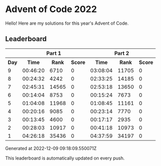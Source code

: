 # Advent of Code 2022

Hello! Here are my solutions for this year's Advent of Code.

## Leaderboard

<!--LEADERBOARD_START-->
<table><tr><th></th><th colspan="3">Part 1</th><th colspan="3">Part 2</th></tr><tr><th>Day</th><th>Time</th><th>Rank</th><th>Score</th><th>Time</th><th>Rank</th><th>Score</th></tr><tr><td>9</td><td>00:46:20</td><td>6710</td><td>0</td><td>03:08:04</td><td>11705</td><td>0</td></tr><tr><td>8</td><td>00:24:32</td><td>4242</td><td>0</td><td>02:33:25</td><td>14185</td><td>0</td></tr><tr><td>7</td><td>02:45:31</td><td>14565</td><td>0</td><td>02:53:18</td><td>13650</td><td>0</td></tr><tr><td>6</td><td>00:14:04</td><td>8753</td><td>0</td><td>00:15:24</td><td>7673</td><td>0</td></tr><tr><td>5</td><td>01:04:08</td><td>11968</td><td>0</td><td>01:08:45</td><td>11161</td><td>0</td></tr><tr><td>4</td><td>00:20:16</td><td>9085</td><td>0</td><td>00:23:14</td><td>7770</td><td>0</td></tr><tr><td>3</td><td>00:13:45</td><td>4600</td><td>0</td><td>00:17:17</td><td>2935</td><td>0</td></tr><tr><td>2</td><td>00:28:03</td><td>10917</td><td>0</td><td>00:41:18</td><td>10973</td><td>0</td></tr><tr><td>1</td><td>04:26:18</td><td>35436</td><td>0</td><td>04:37:59</td><td>34197</td><td>0</td></tr></table>
Generated at 2022-12-09 09:18:09.550071Z
<!--LEADERBOARD_END-->

This leaderboard is automatically updated on every push.
